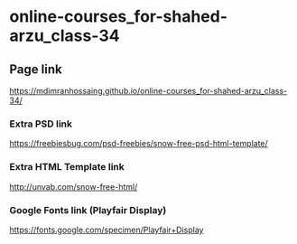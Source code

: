 # online-courses_for-shahed-arzu_class-34

## Page link
https://mdimranhossaing.github.io/online-courses_for-shahed-arzu_class-34/


### Extra PSD link
https://freebiesbug.com/psd-freebies/snow-free-psd-html-template/

### Extra HTML Template link
http://unvab.com/snow-free-html/


### Google Fonts link (Playfair Display)
https://fonts.google.com/specimen/Playfair+Display
